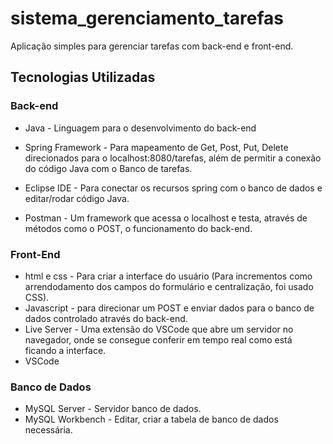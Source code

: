 # sistema_gerenciamento_tarefas
Aplicação simples para gerenciar tarefas com back-end e front-end.

## Tecnologias Utilizadas

### Back-end
- Java - Linguagem para o desenvolvimento do back-end

- Spring Framework - Para mapeamento de Get, Post, Put, Delete direcionados para o localhost:8080/tarefas, além de permitir a conexão do código Java com o Banco de tarefas.

- Eclipse IDE - Para conectar os recursos spring com o banco de dados e editar/rodar código Java.

- Postman - Um framework que acessa o localhost e testa, através de métodos como o POST, o funcionamento do back-end.

### Front-End
- html e css - Para criar a interface do usuário (Para incrementos como arrendodamento dos campos do formulário e centralização, foi usado CSS).
- Javascript - para direcionar um POST e enviar dados para o banco de dados controlado através do back-end.
- Live Server - Uma extensão do VSCode que abre um servidor no navegador, onde se consegue conferir em tempo real como está ficando a interface.
- VSCode

### Banco de Dados
- MySQL Server - Servidor banco de dados.
- MySQL Workbench - Editar, criar a tabela de banco de dados necessária.
